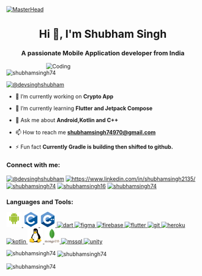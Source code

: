 [![MasterHead](https://1.bp.blogspot.com/-7A4WynwLsMw/XbBpCXG8fHI/AAAAAAAAMt4/uOa1bpLskYgrwGbllhSu2SDj_Mig8SXJQCLcBGAsYHQ/s1600/2000_600px.gif)](https://www.linkedin.com/in/shubhamsingh2135/)
<h1 align="center">Hi 👋, I'm Shubham Singh</h1>
<h3 align="center">A passionate Mobile Application developer from India</h3>

<img img align="right" alt="Coding" width="400" src="https://cdn.dribbble.com/users/1162077/screenshots/3848914/programmer.gif">

<p align="left"> <img src="https://komarev.com/ghpvc/?username=shubhamsingh74&label=Profile%20views&color=0e75b6&style=flat" alt="shubhamsingh74" /> </p>

<p align="left"> <a href="https://twitter.com/@devsinghshubham" target="blank"><img src="https://img.shields.io/twitter/follow/@devsinghshubham?logo=twitter&style=for-the-badge" alt="@devsinghshubham" /></a> </p>

- 🔭 I’m currently working on **Crypto App**

- 🌱 I’m currently learning **Flutter and Jetpack Compose**

- 💬 Ask me about **Android,Kotlin and C++**

- 📫 How to reach me **shubhamsingh74970@gmail.com**

- ⚡ Fun fact **Currently Gradle is building then shifted to github.**

<h3 align="left">Connect with me:</h3>
<p align="left">
<a href="https://twitter.com/@devsinghshubham" target="blank"><img align="center" src="https://raw.githubusercontent.com/rahuldkjain/github-profile-readme-generator/master/src/images/icons/Social/twitter.svg" alt="@devsinghshubham" height="30" width="40" /></a>
<a href="https://linkedin.com/in/https://www.linkedin.com/in/shubhamsingh2135/" target="blank"><img align="center" src="https://raw.githubusercontent.com/rahuldkjain/github-profile-readme-generator/master/src/images/icons/Social/linked-in-alt.svg" alt="https://www.linkedin.com/in/shubhamsingh2135/" height="30" width="40" /></a>
<a href="https://www.codechef.com/users/shubhamsingh74" target="blank"><img align="center" src="https://cdn.jsdelivr.net/npm/simple-icons@3.1.0/icons/codechef.svg" alt="shubhamsingh74" height="30" width="40" /></a>
<a href="https://www.hackerrank.com/shubhamsingh16" target="blank"><img align="center" src="https://raw.githubusercontent.com/rahuldkjain/github-profile-readme-generator/master/src/images/icons/Social/hackerrank.svg" alt="shubhamsingh16" height="30" width="40" /></a>
<a href="https://www.leetcode.com/shubhamsingh74" target="blank"><img align="center" src="https://raw.githubusercontent.com/rahuldkjain/github-profile-readme-generator/master/src/images/icons/Social/leet-code.svg" alt="shubhamsingh74" height="30" width="40" /></a>
</p>

<h3 align="left">Languages and Tools:</h3>
<p align="left"> <a href="https://developer.android.com" target="_blank" rel="noreferrer"> <img src="https://raw.githubusercontent.com/devicons/devicon/master/icons/android/android-original-wordmark.svg" alt="android" width="40" height="40"/> </a> <a href="https://www.cprogramming.com/" target="_blank" rel="noreferrer"> <img src="https://raw.githubusercontent.com/devicons/devicon/master/icons/c/c-original.svg" alt="c" width="40" height="40"/> </a> <a href="https://www.w3schools.com/cpp/" target="_blank" rel="noreferrer"> <img src="https://raw.githubusercontent.com/devicons/devicon/master/icons/cplusplus/cplusplus-original.svg" alt="cplusplus" width="40" height="40"/> </a> <a href="https://dart.dev" target="_blank" rel="noreferrer"> <img src="https://www.vectorlogo.zone/logos/dartlang/dartlang-icon.svg" alt="dart" width="40" height="40"/> </a> <a href="https://www.figma.com/" target="_blank" rel="noreferrer"> <img src="https://www.vectorlogo.zone/logos/figma/figma-icon.svg" alt="figma" width="40" height="40"/> </a> <a href="https://firebase.google.com/" target="_blank" rel="noreferrer"> <img src="https://www.vectorlogo.zone/logos/firebase/firebase-icon.svg" alt="firebase" width="40" height="40"/> </a> <a href="https://flutter.dev" target="_blank" rel="noreferrer"> <img src="https://www.vectorlogo.zone/logos/flutterio/flutterio-icon.svg" alt="flutter" width="40" height="40"/> </a> <a href="https://git-scm.com/" target="_blank" rel="noreferrer"> <img src="https://www.vectorlogo.zone/logos/git-scm/git-scm-icon.svg" alt="git" width="40" height="40"/> </a> <a href="https://heroku.com" target="_blank" rel="noreferrer"> <img src="https://www.vectorlogo.zone/logos/heroku/heroku-icon.svg" alt="heroku" width="40" height="40"/> </a> <a href="https://kotlinlang.org" target="_blank" rel="noreferrer"> <img src="https://www.vectorlogo.zone/logos/kotlinlang/kotlinlang-icon.svg" alt="kotlin" width="40" height="40"/> </a> <a href="https://www.linux.org/" target="_blank" rel="noreferrer"> <img src="https://raw.githubusercontent.com/devicons/devicon/master/icons/linux/linux-original.svg" alt="linux" width="40" height="40"/> </a> <a href="https://www.mongodb.com/" target="_blank" rel="noreferrer"> <img src="https://raw.githubusercontent.com/devicons/devicon/master/icons/mongodb/mongodb-original-wordmark.svg" alt="mongodb" width="40" height="40"/> </a> <a href="https://www.microsoft.com/en-us/sql-server" target="_blank" rel="noreferrer"> <img src="https://www.svgrepo.com/show/303229/microsoft-sql-server-logo.svg" alt="mssql" width="40" height="40"/> </a> <a href="https://unity.com/" target="_blank" rel="noreferrer"> <img src="https://www.vectorlogo.zone/logos/unity3d/unity3d-icon.svg" alt="unity" width="40" height="40"/> </a> </p>

<p><img align="left" src="https://github-readme-stats.vercel.app/api/top-langs?username=shubhamsingh74&show_icons=true&locale=en&layout=compact" alt="shubhamsingh74" /></p>

<p>&nbsp;<img align="center" src="https://github-readme-stats.vercel.app/api?username=shubhamsingh74&show_icons=true&locale=en" alt="shubhamsingh74" /></p>

<p><img align="center" src="https://github-readme-streak-stats.herokuapp.com/?user=shubhamsingh74&" alt="shubhamsingh74" /></p>
